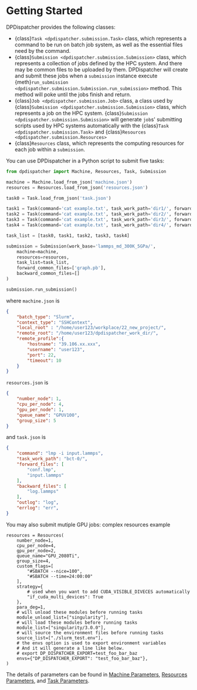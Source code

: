 # Getting Started

DPDispatcher provides the following classes:

- {class}`Task <dpdispatcher.submission.Task>` class, which represents a command to be run on batch job system, as well as the essential files need by the command.
- {class}`Submission <dpdispatcher.submission.Submission>` class, which represents a collection of jobs defined by the HPC system.
And there may be common files to be uploaded by them.
DPDispatcher will create and submit these jobs when a `submission` instance execute {meth}`run_submission <dpdispatcher.submission.Submission.run_submission>` method.
This method will poke until the jobs finish and return.  
- {class}`Job <dpdispatcher.submission.Job>` class, a class used by {class}`Submission <dpdispatcher.submission.Submission>` class, which represents a job on the HPC system. 
{class}`Submission <dpdispatcher.submission.Submission>` will generate `job`s' submitting scripts used by HPC systems automatically with the {class}`Task <dpdispatcher.submission.Task>` and {class}`Resources <dpdispatcher.submission.Resources>`
- {class}`Resources` class, which represents the computing resources for each job  within a `submission`.

You can use DPDispatcher in a Python script to submit five tasks:

```python
from dpdispatcher import Machine, Resources, Task, Submission

machine = Machine.load_from_json('machine.json')
resources = Resources.load_from_json('resources.json')

task0 = Task.load_from_json('task.json')

task1 = Task(command='cat example.txt', task_work_path='dir1/', forward_files=['example.txt'], backward_files=['out.txt'], outlog='out.txt')
task2 = Task(command='cat example.txt', task_work_path='dir2/', forward_files=['example.txt'], backward_files=['out.txt'], outlog='out.txt')
task3 = Task(command='cat example.txt', task_work_path='dir3/', forward_files=['example.txt'], backward_files=['out.txt'], outlog='out.txt')
task4 = Task(command='cat example.txt', task_work_path='dir4/', forward_files=['example.txt'], backward_files=['out.txt'], outlog='out.txt')

task_list = [task0, task1, task2, task3, task4]

submission = Submission(work_base='lammps_md_300K_5GPa/',
    machine=machine, 
    resources=resources,
    task_list=task_list,
    forward_common_files=['graph.pb'], 
    backward_common_files=[]
)

submission.run_submission()
```

where `machine.json` is
```json
{
    "batch_type": "Slurm",
    "context_type": "SSHContext",
    "local_root" : "/home/user123/workplace/22_new_project/",
    "remote_root": "/home/user123/dpdispatcher_work_dir/",
    "remote_profile":{
        "hostname": "39.106.xx.xxx",
        "username": "user123",
        "port": 22,
        "timeout": 10
    }
}
```

`resources.json` is
```json
{
    "number_node": 1,
    "cpu_per_node": 4,
    "gpu_per_node": 1,
    "queue_name": "GPUV100",
    "group_size": 5
}
```

and `task.json` is
```json
{
    "command": "lmp -i input.lammps",
    "task_work_path": "bct-0/",
    "forward_files": [
        "conf.lmp",
        "input.lammps"
    ],
    "backward_files": [
        "log.lammps"
    ],
    "outlog": "log",
    "errlog": "err",
}
```
You may also submit mutiple GPU jobs:
complex resources example
```python3
resources = Resources(
    number_node=1,
    cpu_per_node=4,
    gpu_per_node=2,
    queue_name="GPU_2080Ti",
    group_size=4,
    custom_flags=[
        "#SBATCH --nice=100", 
        "#SBATCH --time=24:00:00"
    ],
    strategy={
        # used when you want to add CUDA_VISIBLE_DIVECES automatically
        "if_cuda_multi_devices": True 
    },
    para_deg=1,
    # will unload these modules before running tasks
    module_unload_list=["singularity"],
    # will load these modules before running tasks
    module_list=["singularity/3.0.0"],
    # will source the environment files before running tasks
    source_list=["./slurm_test.env"],
    # the envs option is used to export environment variables
    # And it will generate a line like below.
    # export DP_DISPATCHER_EXPORT=test_foo_bar_baz
    envs={"DP_DISPATCHER_EXPORT": "test_foo_bar_baz"},
)
```

The details of parameters can be found in [Machine Parameters](machine), [Resources Parameters](resources), and [Task Parameters](task).
